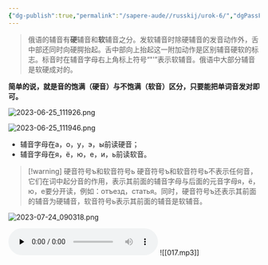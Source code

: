```yaml
---
{"dg-publish":true,"permalink":"/sapere-aude//russkij/urok-6/","dgPassFrontmatter":true}
---
```



> 俄语的辅音有**硬**辅音和**软**辅音之分。发软辅音时除硬辅音的发音动作外，舌中部还同时向硬腭抬起。舌中部向上抬起这一附加动作是区别辅音硬软的标志。标音时在辅音字母右上角标上符号“**'**'”表示软辅音。俄语中大部分辅音是软硬成对的。

**简单的说，就是音的饱满（硬音）与不饱满（软音）区分，只要能把单词音发对即可。**
  
![2023-06-25_111926.png](/img/user/TARDIS/Assets/2023/2023-06-25_111926.png)
  

![2023-06-25_111946.png](/img/user/TARDIS/Assets/2023/2023-06-25_111946.png)

 - 辅音字母在а，о，у，э，ы前读硬音；
 - 辅音字母在я，ё，ю，е，и，ь前读软音。

>[!warning] 硬音符号ъ和软音符号ь
>硬音符号ъ和软音符号ь不表示任何音，它们在词中起分音的作用，表示其前面的辅音字母与后面的元音字母я，ё，ю，е要分开读，例如：отъезд，статья。同时，硬音符号ъ还表示其前面的辅音为硬辅音，软音符号ь表示其前面的辅音是软辅音。

![2023-07-24_090318.png](/img/user/TARDIS/Assets/2023/2023-07-24_090318.png)

<audio id="audio" controls="" preload="none">
<source id="mp3" src="https://huangyahui.com/img/user/TARDIS/Assets/2023/017.mp3">
</audio>
![[017.mp3]]
